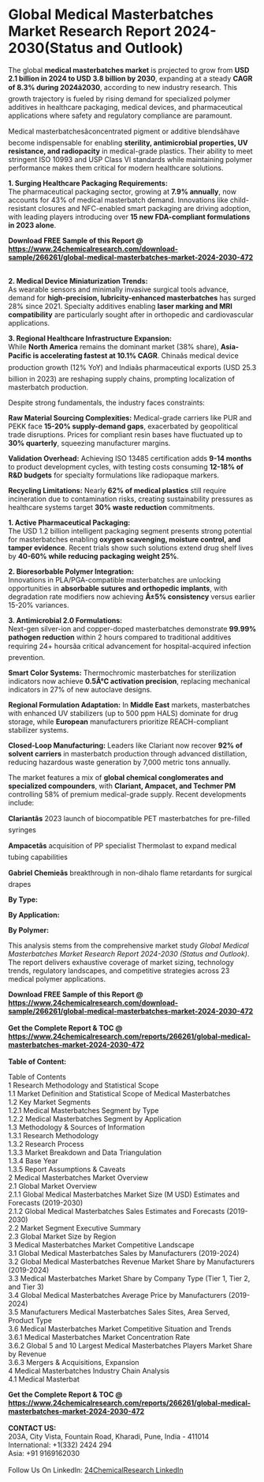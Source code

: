 <h1>Global Medical Masterbatches Market Research Report 2024-2030(Status and Outlook)</h1><p>The global <strong>medical masterbatches market</strong> is projected to grow from <strong>USD 2.1 billion in 2024 to USD 3.8 billion by 2030</strong>, expanding at a steady <strong>CAGR of 8.3% during 2024â2030</strong>, according to new industry research. This growth trajectory is fueled by rising demand for specialized polymer additives in healthcare packaging, medical devices, and pharmaceutical applications where safety and regulatory compliance are paramount.</p><p>Medical masterbatchesâconcentrated pigment or additive blendsâhave become indispensable for enabling <strong>sterility, antimicrobial properties, UV resistance, and radiopacity</strong> in medical-grade plastics. Their ability to meet stringent ISO 10993 and USP Class VI standards while maintaining polymer performance makes them critical for modern healthcare solutions.</p><p><strong>1. Surging Healthcare Packaging Requirements:</strong><br>
The pharmaceutical packaging sector, growing at <strong>7.9% annually</strong>, now accounts for 43% of medical masterbatch demand. Innovations like child-resistant closures and NFC-enabled smart packaging are driving adoption, with leading players introducing over <strong>15 new FDA-compliant formulations in 2023 alone</strong>.</p><div><b>Download FREE Sample of this Report @ 
            <a href="https://www.24chemicalresearch.com/download-sample/266261/global-medical-masterbatches-market-2024-2030-472">
            https://www.24chemicalresearch.com/download-sample/266261/global-medical-masterbatches-market-2024-2030-472</a></b></div><br><p><strong>2. Medical Device Miniaturization Trends:</strong><br>
As wearable sensors and minimally invasive surgical tools advance, demand for <strong>high-precision, lubricity-enhanced masterbatches</strong> has surged 28% since 2021. Specialty additives enabling <strong>laser marking and MRI compatibility</strong> are particularly sought after in orthopedic and cardiovascular applications.</p><p><strong>3. Regional Healthcare Infrastructure Expansion:</strong><br>
While <strong>North America</strong> remains the dominant market (38% share), <strong>Asia-Pacific is accelerating fastest at 10.1% CAGR</strong>. Chinaâs medical device production growth (12% YoY) and Indiaâs pharmaceutical exports (USD 25.3 billion in 2023) are reshaping supply chains, prompting localization of masterbatch production.</p><p>Despite strong fundamentals, the industry faces constraints:</p><p><strong>Raw Material Sourcing Complexities:</strong> Medical-grade carriers like PUR and PEKK face <strong>15-20% supply-demand gaps</strong>, exacerbated by geopolitical trade disruptions. Prices for compliant resin bases have fluctuated up to <strong>30% quarterly</strong>, squeezing manufacturer margins.</p><p><strong>Validation Overhead:</strong> Achieving ISO 13485 certification adds <strong>9-14 months</strong> to product development cycles, with testing costs consuming <strong>12-18% of R&amp;D budgets</strong> for specialty formulations like radiopaque markers.</p><p><strong>Recycling Limitations:</strong> Nearly <strong>62% of medical plastics</strong> still require incineration due to contamination risks, creating sustainability pressures as healthcare systems target <strong>30% waste reduction</strong> commitments.</p><p><strong>1. Active Pharmaceutical Packaging:</strong><br>
The USD 1.2 billion intelligent packaging segment presents strong potential for masterbatches enabling <strong>oxygen scavenging, moisture control, and tamper evidence</strong>. Recent trials show such solutions extend drug shelf lives by <strong>40-60% while reducing packaging weight 25%</strong>.</p><p><strong>2. Bioresorbable Polymer Integration:</strong><br>
Innovations in PLA/PGA-compatible masterbatches are unlocking opportunities in <strong>absorbable sutures and orthopedic implants</strong>, with degradation rate modifiers now achieving <strong>Â±5% consistency</strong> versus earlier 15-20% variances.</p><p><strong>3. Antimicrobial 2.0 Formulations:</strong><br>
Next-gen silver-ion and copper-doped masterbatches demonstrate <strong>99.99% pathogen reduction</strong> within 2 hours compared to traditional additives requiring 24+ hoursâa critical advancement for hospital-acquired infection prevention.</p><p><strong>Smart Color Systems:</strong> Thermochromic masterbatches for sterilization indicators now achieve <strong>0.5Â°C activation precision</strong>, replacing mechanical indicators in 27% of new autoclave designs.</p><p><strong>Regional Formulation Adaptation:</strong> In <strong>Middle East</strong> markets, masterbatches with enhanced UV stabilizers (up to 500 ppm HALS) dominate for drug storage, while <strong>European</strong> manufacturers prioritize REACH-compliant stabilizer systems.</p><p><strong>Closed-Loop Manufacturing:</strong> Leaders like Clariant now recover <strong>92% of solvent carriers</strong> in masterbatch production through advanced distillation, reducing hazardous waste generation by 7,000 metric tons annually.</p><p>The market features a mix of <strong>global chemical conglomerates and specialized compounders</strong>, with <strong>Clariant, Ampacet, and Techmer PM</strong> controlling 58% of premium medical-grade supply. Recent developments include:</p><p><strong>Clariantâs</strong> 2023 launch of biocompatible PET masterbatches for pre-filled syringes</p><p><strong>Ampacetâs</strong> acquisition of PP specialist Thermolast to expand medical tubing capabilities</p><p><strong>Gabriel Chemieâs</strong> breakthrough in non-dihalo flame retardants for surgical drapes</p><p><strong>By Type:</strong></p><p><strong>By Application:</strong></p><p><strong>By Polymer:</strong></p><p>This analysis stems from the comprehensive market study <em>Global Medical Masterbatches Market Research Report 2024-2030 (Status and Outlook)</em>. The report delivers exhaustive coverage of market sizing, technology trends, regulatory landscapes, and competitive strategies across 23 medical polymer applications.</p><div><b>Download FREE Sample of this Report @ 
            <a href="https://www.24chemicalresearch.com/download-sample/266261/global-medical-masterbatches-market-2024-2030-472">
            https://www.24chemicalresearch.com/download-sample/266261/global-medical-masterbatches-market-2024-2030-472</a></b></div><br><div><b>Get the Complete Report & TOC @ 
            <a href="https://www.24chemicalresearch.com/reports/266261/global-medical-masterbatches-market-2024-2030-472">
            https://www.24chemicalresearch.com/reports/266261/global-medical-masterbatches-market-2024-2030-472</a></b></div><br>
            <b>Table of Content:</b><p>Table of Contents<br />
1 Research Methodology and Statistical Scope<br />
1.1 Market Definition and Statistical Scope of Medical Masterbatches<br />
1.2 Key Market Segments<br />
1.2.1 Medical Masterbatches Segment by Type<br />
1.2.2 Medical Masterbatches Segment by Application<br />
1.3 Methodology & Sources of Information<br />
1.3.1 Research Methodology<br />
1.3.2 Research Process<br />
1.3.3 Market Breakdown and Data Triangulation<br />
1.3.4 Base Year<br />
1.3.5 Report Assumptions & Caveats<br />
2 Medical Masterbatches Market Overview<br />
2.1 Global Market Overview<br />
2.1.1 Global Medical Masterbatches Market Size (M USD) Estimates and Forecasts (2019-2030)<br />
2.1.2 Global Medical Masterbatches Sales Estimates and Forecasts (2019-2030)<br />
2.2 Market Segment Executive Summary<br />
2.3 Global Market Size by Region<br />
3 Medical Masterbatches Market Competitive Landscape<br />
3.1 Global Medical Masterbatches Sales by Manufacturers (2019-2024)<br />
3.2 Global Medical Masterbatches Revenue Market Share by Manufacturers (2019-2024)<br />
3.3 Medical Masterbatches Market Share by Company Type (Tier 1, Tier 2, and Tier 3)<br />
3.4 Global Medical Masterbatches Average Price by Manufacturers (2019-2024)<br />
3.5 Manufacturers Medical Masterbatches Sales Sites, Area Served, Product Type<br />
3.6 Medical Masterbatches Market Competitive Situation and Trends<br />
3.6.1 Medical Masterbatches Market Concentration Rate<br />
3.6.2 Global 5 and 10 Largest Medical Masterbatches Players Market Share by Revenue<br />
3.6.3 Mergers & Acquisitions, Expansion<br />
4 Medical Masterbatches Industry Chain Analysis<br />
4.1 Medical Masterbat</p><div><b>Get the Complete Report & TOC @ 
            <a href="https://www.24chemicalresearch.com/reports/266261/global-medical-masterbatches-market-2024-2030-472">
            https://www.24chemicalresearch.com/reports/266261/global-medical-masterbatches-market-2024-2030-472</a></b></div><br><b>CONTACT US:</b><br>
            203A, City Vista, Fountain Road, Kharadi, Pune, India - 411014<br>
            International: +1(332) 2424 294<br>
            Asia: +91 9169162030 <br><br>
            Follow Us On LinkedIn: <a href="https://www.linkedin.com/company/24chemicalresearch/">24ChemicalResearch LinkedIn</a>
